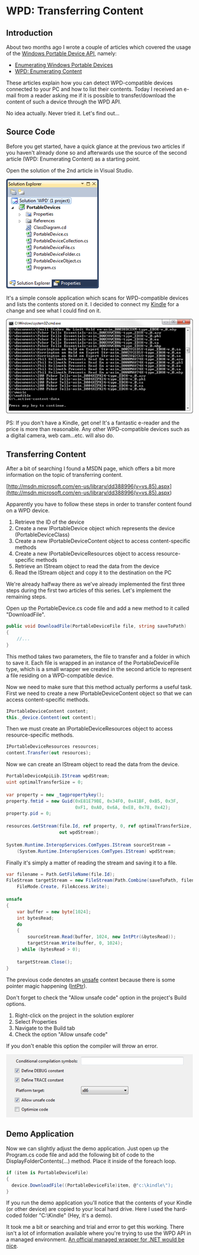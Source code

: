 # WPD: Transferring Content

## Introduction

About two months ago I wrote a couple of articles which covered the usage of the [Windows Portable Device API](<http://msdn.microsoft.com/en-us/library/dd389005(v=vs.85).aspx>), namely:

- [Enumerating Windows Portable Devices](../part-1/README.md)
- [WPD: Enumerating Content](../part-2/README.md)

These articles explain how you can detect WPD-compatible devices connected to your PC and how to list their contents. Today I received an e-mail from a reader asking me if it is possible to transfer/download the content of such a device through the WPD API.

No idea actually. Never tried it. Let's find out...

## Source Code

Before you get started, have a quick glance at the previous two articles if you haven't already done so and afterwards use the source of the second article (WPD: Enumerating Content) as a starting point.

Open the solution of the 2nd article in Visual Studio.

![Solution Explorer](images/wpd.png "Solution Explorer")

It's a simple console application which scans for WPD-compatible devices and lists the contents stored on it. I decided to connect my [Kindle](http://www.google.be/url?sa=t&source=web&cd=1&ved=0CD4QFjAA&url=http%3A%2F%2Fwww.amazon.com%2FKindle-Wireless-Reader-Wifi-Graphite%2Fdp%2FB002Y27P3M&ei=wHtFTtKfO4TBhAeEqcWtBg&usg=AFQjCNFZZAU2Rs7wJzySN2ibsLor7xG0Tw&sig2=qHWL08e0Cr4jFJ-CWhKcJA) for a change and see what I could find on it.

![Kindle Contents](images/wpd2.png "Kindle Contents")

PS: If you don't have a Kindle, get one! It's a fantastic e-reader and the price is more than reasonable. Any other WPD-compatible devices such as a digital camera, web cam...etc. will also do.

## Transferring Content

After a bit of searching I found a MSDN page, which offers a bit more information on the topic of transferring content.

[http://msdn.microsoft.com/en-us/library/dd388996(v=vs.85).aspx](<http://msdn.microsoft.com/en-us/library/dd388996(v=vs.85).aspx>)

Apparently you have to follow these steps in order to transfer content found on a WPD device.

1. Retrieve the ID of the device
2. Create a new IPortableDevice object which represents the device (PortableDeviceClass)
3. Create a new IPortableDeviceContent object to access content-specific methods
4. Create a new IPortableDeviceResources object to access resource-specific methods
5. Retrieve an IStream object to read the data from the device
6. Read the IStream object and copy it to the destination on the PC

We're already halfway there as we've already implemented the first three steps during the first two articles of this series. Let's implement the remaining steps.

Open up the PortableDevice.cs code file and add a new method to it called "DownloadFile".

```csharp
public void DownloadFile(PortableDeviceFile file, string saveToPath)
{
    //...
}
```

This method takes two parameters, the file to transfer and a folder in which to save it. Each file is wrapped in an instance of the PortableDeviceFile type, which is a small wrapper we created in the second article to represent a file residing on a WPD-compatible device.

Now we need to make sure that this method actually performs a useful task. First we need to create a new IPortableDeviceContent object so that we can access content-specific methods.

```csharp
IPortableDeviceContent content;
this._device.Content(out content);
```

Then we must create an IPortableDeviceResources object to access resource-specific methods.

```csharp
IPortableDeviceResources resources;
content.Transfer(out resources);
```

Now we can create an IStream object to read the data from the device.

```csharp
PortableDeviceApiLib.IStream wpdStream;
uint optimalTransferSize = 0;

var property = new _tagpropertykey();
property.fmtid = new Guid(0xE81E79BE, 0x34F0, 0x41BF, 0xB5, 0x3F,
                          0xF1, 0xA0, 0x6A, 0xE8, 0x78, 0x42);
property.pid = 0;

resources.GetStream(file.Id, ref property, 0, ref optimalTransferSize,
                    out wpdStream);

System.Runtime.InteropServices.ComTypes.IStream sourceStream =
    (System.Runtime.InteropServices.ComTypes.IStream) wpdStream;
```

Finally it's simply a matter of reading the stream and saving it to a file.

```csharp
var filename = Path.GetFileName(file.Id);
FileStream targetStream = new FileStream(Path.Combine(saveToPath, filename),
    FileMode.Create, FileAccess.Write);

unsafe
{
    var buffer = new byte[1024];
    int bytesRead;
    do
    {
        sourceStream.Read(buffer, 1024, new IntPtr(&bytesRead));
        targetStream.Write(buffer, 0, 1024);
    } while (bytesRead > 0);

    targetStream.Close();
}
```

The previous code denotes an [unsafe](<http://msdn.microsoft.com/en-us/library/chfa2zb8(v=VS.71).aspx>) context because there is some pointer magic happening ([IntPtr](http://msdn.microsoft.com/en-us/library/system.intptr.aspx)).

Don't forget to check the "Allow unsafe code" option in the project's Build options.

1. Right-click on the project in the solution explorer
2. Select Properties
3. Navigate to the Build tab
4. Check the option "Allow unsafe code"

If you don't enable this option the compiler will throw an error.

![Build Optoins - Allow unsafe code](images/wpd4.png "Build Optoins - Allow unsafe code")

## Demo Application

Now we can slightly adjust the demo application. Just open up the Program.cs code file and add the following bit of code to the DisplayFolderContents(...) method. Place it inside of the foreach loop.

```csharp
if (item is PortableDeviceFile)
{
  device.DownloadFile((PortableDeviceFile)item, @"c:\kindle\");
}
```

If you run the demo application you'll notice that the contents of your Kindle (or other device) are copied to your local hard drive. Here I used the hard-coded folder "C:\\Kindle" (Hey, it's a demo).

It took me a bit or searching and trial and error to get this working. There isn't a lot of information available where you're trying to use the WPD API in a managed environment. [An official managed wrapper for .NET would be nice](http://connect.microsoft.com/VisualStudio/feedback/details/530040/official-wpd-windows-portable-devices-managed-wrapper-for-net).
